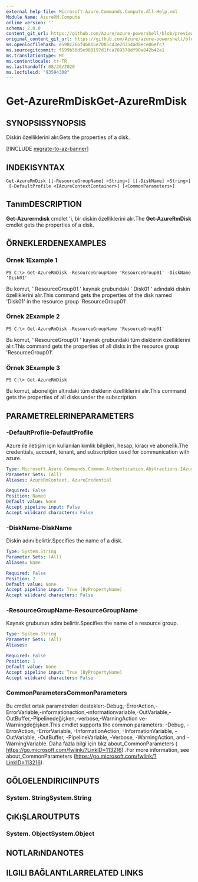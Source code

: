 ```yaml
---
external help file: Microsoft.Azure.Commands.Compute.dll-Help.xml
Module Name: AzureRM.Compute
online version: ''
schema: 2.0.0
content_git_url: https://github.com/Azure/azure-powershell/blob/preview/src/ResourceManager/Compute/Stack/Commands.Compute/help/Get-AzureRmDisk.md
original_content_git_url: https://github.com/Azure/azure-powershell/blob/preview/src/ResourceManager/Compute/Stack/Commands.Compute/help/Get-AzureRmDisk.md
ms.openlocfilehash: e598c266f46815e7005c43e2d354ad8ece06efc7
ms.sourcegitcommit: f599b50d5e980197d1fca769378df90a842b42a1
ms.translationtype: MT
ms.contentlocale: tr-TR
ms.lasthandoff: 08/20/2020
ms.locfileid: "93594308"
---
```

# <span data-ttu-id="c7442-101">Get-AzureRmDisk</span><span class="sxs-lookup"><span data-stu-id="c7442-101">Get-AzureRmDisk</span></span>

## <span data-ttu-id="c7442-102">SYNOPSIS</span><span class="sxs-lookup"><span data-stu-id="c7442-102">SYNOPSIS</span></span>
<span data-ttu-id="c7442-103">Diskin özelliklerini alır.</span><span class="sxs-lookup"><span data-stu-id="c7442-103">Gets the properties of a disk.</span></span>

[!INCLUDE [migrate-to-az-banner](../../includes/migrate-to-az-banner.md)]

## <span data-ttu-id="c7442-104">INDEKI</span><span class="sxs-lookup"><span data-stu-id="c7442-104">SYNTAX</span></span>

```
Get-AzureRmDisk [[-ResourceGroupName] <String>] [[-DiskName] <String>]
 [-DefaultProfile <IAzureContextContainer>] [<CommonParameters>]
```

## <span data-ttu-id="c7442-105">Tanım</span><span class="sxs-lookup"><span data-stu-id="c7442-105">DESCRIPTION</span></span>
<span data-ttu-id="c7442-106">**Get-Azurermdısk** cmdlet 'i, bir diskin özelliklerini alır.</span><span class="sxs-lookup"><span data-stu-id="c7442-106">The **Get-AzureRmDisk** cmdlet gets the properties of a disk.</span></span>

## <span data-ttu-id="c7442-107">ÖRNEKLERDEN</span><span class="sxs-lookup"><span data-stu-id="c7442-107">EXAMPLES</span></span>

### <span data-ttu-id="c7442-108">Örnek 1</span><span class="sxs-lookup"><span data-stu-id="c7442-108">Example 1</span></span>
```
PS C:\> Get-AzureRmDisk -ResourceGroupName 'ResourceGroup01' -DiskName 'Disk01'
```

<span data-ttu-id="c7442-109">Bu komut, ' ResourceGroup01 ' kaynak grubundaki ' Disk01 ' adındaki diskin özelliklerini alır.</span><span class="sxs-lookup"><span data-stu-id="c7442-109">This command gets the properties of the disk named 'Disk01' in the resource group 'ResourceGroup01'.</span></span>

### <span data-ttu-id="c7442-110">Örnek 2</span><span class="sxs-lookup"><span data-stu-id="c7442-110">Example 2</span></span>
```
PS C:\> Get-AzureRmDisk -ResourceGroupName 'ResourceGroup01'
```

<span data-ttu-id="c7442-111">Bu komut, ' ResourceGroup01 ' kaynak grubundaki tüm disklerin özelliklerini alır.</span><span class="sxs-lookup"><span data-stu-id="c7442-111">This command gets the properties of all disks in the resource group 'ResourceGroup01'.</span></span>

### <span data-ttu-id="c7442-112">Örnek 3</span><span class="sxs-lookup"><span data-stu-id="c7442-112">Example 3</span></span>
```
PS C:\> Get-AzureRmDisk
```

<span data-ttu-id="c7442-113">Bu komut, aboneliğin altındaki tüm disklerin özelliklerini alır.</span><span class="sxs-lookup"><span data-stu-id="c7442-113">This command gets the properties of all disks under the subscription.</span></span>

## <span data-ttu-id="c7442-114">PARAMETRELERINE</span><span class="sxs-lookup"><span data-stu-id="c7442-114">PARAMETERS</span></span>

### <span data-ttu-id="c7442-115">-DefaultProfile</span><span class="sxs-lookup"><span data-stu-id="c7442-115">-DefaultProfile</span></span>
<span data-ttu-id="c7442-116">Azure ile iletişim için kullanılan kimlik bilgileri, hesap, kiracı ve abonelik.</span><span class="sxs-lookup"><span data-stu-id="c7442-116">The credentials, account, tenant, and subscription used for communication with azure.</span></span>

```yaml
Type: Microsoft.Azure.Commands.Common.Authentication.Abstractions.IAzureContextContainer
Parameter Sets: (All)
Aliases: AzureRmContext, AzureCredential

Required: False
Position: Named
Default value: None
Accept pipeline input: False
Accept wildcard characters: False
```

### <span data-ttu-id="c7442-117">-DiskName</span><span class="sxs-lookup"><span data-stu-id="c7442-117">-DiskName</span></span>
<span data-ttu-id="c7442-118">Diskin adını belirtir.</span><span class="sxs-lookup"><span data-stu-id="c7442-118">Specifies the name of a disk.</span></span>

```yaml
Type: System.String
Parameter Sets: (All)
Aliases: Name

Required: False
Position: 2
Default value: None
Accept pipeline input: True (ByPropertyName)
Accept wildcard characters: False
```

### <span data-ttu-id="c7442-119">-ResourceGroupName</span><span class="sxs-lookup"><span data-stu-id="c7442-119">-ResourceGroupName</span></span>
<span data-ttu-id="c7442-120">Kaynak grubunun adını belirtir.</span><span class="sxs-lookup"><span data-stu-id="c7442-120">Specifies the name of a resource group.</span></span>

```yaml
Type: System.String
Parameter Sets: (All)
Aliases: 

Required: False
Position: 1
Default value: None
Accept pipeline input: True (ByPropertyName)
Accept wildcard characters: False
```

### <span data-ttu-id="c7442-121">CommonParameters</span><span class="sxs-lookup"><span data-stu-id="c7442-121">CommonParameters</span></span>
<span data-ttu-id="c7442-122">Bu cmdlet ortak parametreleri destekler:-Debug,-ErrorAction,-ErrorVariable,-ınformationaction,-ınformationvariable,-OutVariable,-OutBuffer,-Pipelinedeğişken,-verbose,-WarningAction ve-Warningdeğişken.</span><span class="sxs-lookup"><span data-stu-id="c7442-122">This cmdlet supports the common parameters: -Debug, -ErrorAction, -ErrorVariable, -InformationAction, -InformationVariable, -OutVariable, -OutBuffer, -PipelineVariable, -Verbose, -WarningAction, and -WarningVariable.</span></span> <span data-ttu-id="c7442-123">Daha fazla bilgi için bkz about_CommonParameters ( https://go.microsoft.com/fwlink/?LinkID=113216) .</span><span class="sxs-lookup"><span data-stu-id="c7442-123">For more information, see about_CommonParameters (https://go.microsoft.com/fwlink/?LinkID=113216).</span></span>

## <span data-ttu-id="c7442-124">GÖLGELENDIRICI</span><span class="sxs-lookup"><span data-stu-id="c7442-124">INPUTS</span></span>

### <span data-ttu-id="c7442-125">System. String</span><span class="sxs-lookup"><span data-stu-id="c7442-125">System.String</span></span>

## <span data-ttu-id="c7442-126">ÇıKıŞLAR</span><span class="sxs-lookup"><span data-stu-id="c7442-126">OUTPUTS</span></span>

### <span data-ttu-id="c7442-127">System. Object</span><span class="sxs-lookup"><span data-stu-id="c7442-127">System.Object</span></span>

## <span data-ttu-id="c7442-128">NOTLARıNDA</span><span class="sxs-lookup"><span data-stu-id="c7442-128">NOTES</span></span>

## <span data-ttu-id="c7442-129">ILGILI BAĞLANTıLAR</span><span class="sxs-lookup"><span data-stu-id="c7442-129">RELATED LINKS</span></span>

